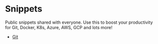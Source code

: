 # Snippets
Public snippets shared with everyone. Use this to boost your productivity for Git, Docker, K8s, Azure, AWS, GCP and lots more!

- [Git]()